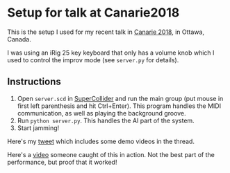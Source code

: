 # Setup for talk at Canarie2018
This is the setup I used for my recent talk in
[Canarie 2018](https://www.canarie.ca/canarie-national-summit/),
in Ottawa, Canada.

I was using an iRig 25 key keyboard that only has a volume knob which I used to
control the improv mode (see `server.py` for details).

## Instructions
1.  Open `server.scd` in [SuperCollider](https://supercollider.github.io/) and
    run the main group (put mouse in first left parenthesis and hit Ctrl+Enter).
    This program handles the MIDI communication, as well as playing the
    background groove.
2.  Run `python server.py`. This handles the AI part of the system.
3.  Start jamming!

Here's my [tweet](https://twitter.com/pcastr/status/1048555712564084737)
which includes some demo videos in the thread.

Here's a [video](https://twitter.com/pcastr/status/1047265156441333760)
someone caught of this in action. Not the best part of the performance,
but proof that it worked!
